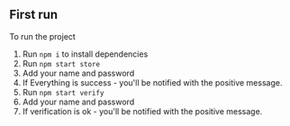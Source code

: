 ## First run

To run the project

1. Run `npm i` to install dependencies
2. Run `npm start store`
3. Add your name and password
4. If Everything is success - you'll be notified with the positive message. 
5. Run `npm start verify`
6. Add your name and password
7. If verification is ok - you'll be notified with the positive message.
